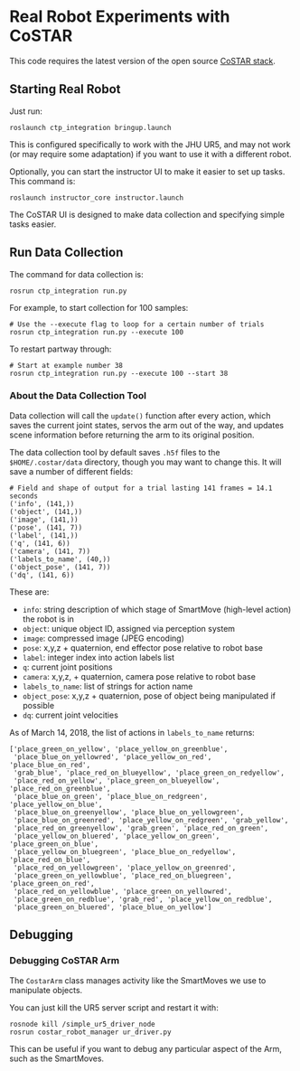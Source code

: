 
# Real Robot Experiments with CoSTAR

This code requires the latest version of the open source [CoSTAR stack](git@github.com:cpaxton/costar_stack.git).

## Starting Real Robot

Just run:
```
roslaunch ctp_integration bringup.launch
```

This is configured specifically to work with the JHU UR5, and may not work (or may require some adaptation) if you want to use it with a different robot.

Optionally, you can start the instructor UI to make it easier to set up tasks. This command is:
```
roslaunch instructor_core instructor.launch
```

The CoSTAR UI is designed to make data collection and specifying simple tasks easier. 


## Run Data Collection

The command for data collection is:
```
rosrun ctp_integration run.py
```

For example, to start collection for 100 samples:
```
# Use the --execute flag to loop for a certain number of trials
rosrun ctp_integration run.py --execute 100
```

To restart partway through:
```
# Start at example number 38
rosrun ctp_integration run.py --execute 100 --start 38
```

### About the Data Collection Tool

Data collection will call the `update()` function after every action, which saves the current joint states, servos the arm out of the way, and updates scene information before returning the arm to its original position.

The data collection tool by default saves `.h5f` files to the `$HOME/.costar/data` directory, though you may want to change this. It will save a number of different fields:

```
# Field and shape of output for a trial lasting 141 frames = 14.1 seconds
('info', (141,))
('object', (141,))
('image', (141,))
('pose', (141, 7))
('label', (141,))
('q', (141, 6))
('camera', (141, 7))
('labels_to_name', (40,))
('object_pose', (141, 7))
('dq', (141, 6))
```

These are:
  - `info`: string description of which stage of SmartMove (high-level action) the robot is in
  - `object`: unique object ID, assigned via perception system
  - `image`: compressed image (JPEG encoding)
  - `pose`: x,y,z + quaternion, end effector pose relative to robot base
  - `label`: integer index into action labels list
  - `q`: current joint positions
  - `camera`: x,y,z, + quaternion, camera pose relative to robot base
  - `labels_to_name`: list of strings for action name
  - `object_pose`: x,y,z + quaternion, pose of object being manipulated if possible
  - `dq`: current joint velocities

As of March 14, 2018, the list of actions in `labels_to_name` returns:
```
['place_green_on_yellow', 'place_yellow_on_greenblue',
 'place_blue_on_yellowred', 'place_yellow_on_red', 'place_blue_on_red',
 'grab_blue', 'place_red_on_blueyellow', 'place_green_on_redyellow',
 'place_red_on_yellow', 'place_green_on_blueyellow', 'place_red_on_greenblue',
 'place_blue_on_green', 'place_blue_on_redgreen', 'place_yellow_on_blue',
 'place_blue_on_greenyellow', 'place_blue_on_yellowgreen',
 'place_blue_on_greenred', 'place_yellow_on_redgreen', 'grab_yellow',
 'place_red_on_greenyellow', 'grab_green', 'place_red_on_green',
 'place_yellow_on_bluered', 'place_yellow_on_green', 'place_green_on_blue',
 'place_yellow_on_bluegreen', 'place_blue_on_redyellow', 'place_red_on_blue',
 'place_red_on_yellowgreen', 'place_yellow_on_greenred',
 'place_green_on_yellowblue', 'place_red_on_bluegreen', 'place_green_on_red',
 'place_red_on_yellowblue', 'place_green_on_yellowred',
 'place_green_on_redblue', 'grab_red', 'place_yellow_on_redblue',
 'place_green_on_bluered', 'place_blue_on_yellow']
```

## Debugging

### Debugging CoSTAR Arm

The `CostarArm` class manages activity like the SmartMoves we use to manipulate objects.

You can just kill the UR5 server script and restart it with:
```
rosnode kill /simple_ur5_driver_node
rosrun costar_robot_manager ur_driver.py
```

This can be useful if you want to debug any particular aspect of the Arm, such as the SmartMoves.
